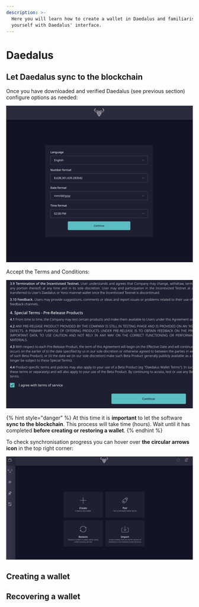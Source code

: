 ```yaml
---
description: >-
  Here you will learn how to create a wallet in Daedalus and familiarise
  yourself with Daedalus' interface.
---
```


# Daedalus

## Let Daedalus sync to the blockchain

Once you have downloaded and verified Daedalus \(see previous section\) configure options as needed:

![Initial Daedalus splash](../.gitbook/assets/daedalus_options_init.png)

Accept the Terms and Conditions:

![Terms of Service checkbox](../.gitbook/assets/daedalus_tandc_accept.png)

{% hint style="danger" %}
At this time it is **important** to let the software **sync to the blockchain**. This process will take time \(hours\). Wait until it has completed **before creating or restoring a wallet**.
{% endhint %}

To check synchronisation progress you can hover over **the circular arrows icon** in the top right corner:

![](../.gitbook/assets/daedalus_let_sync.png)

## Creating a wallet

## Recovering a wallet



